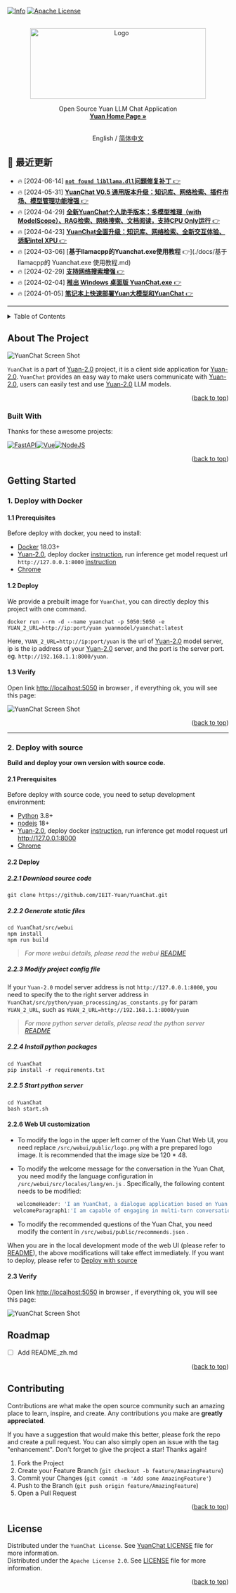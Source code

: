 <a name="readme-top"></a>

<!-- TODO -->

[![Info][forks-shield]][forks-url]
[![Apache License][license-shield]][license-url]

<!-- PROJECT LOGO -->
<br />
<div align="center">
  <a href="https://airyuan.cn/home">
    <img src="docs/images/favicon.png" alt="Logo" width="400" height="160">
  </a>

  <p align="center">
    Open Source Yuan LLM Chat Application
    <br />
    <a href="https://airyuan.cn/home"><strong>Yuan Home Page »</strong></a>
    <br />
    <br />
  </p>

English / [简体中文](./README.md)

</div>

## :tada: 最近更新
* :fire: [2024-06-14] [**`not found libllama.dll`问题修复补丁** :point_right:](./docs/YuanChat_libllama_not_found_patch.md)
* :fire: [2024-05-31] [**YuanChat V0.5 通用版本升级：知识库、网络检索、插件市场、模型管理功能增强** :point_right:](./docs/YuanChat通用版本V0.5.md)
* :fire: [2024-04-29] [**全新YuanChat个人助手版本：多模型推理（with ModelScope）、RAG检索、网络搜索、文档阅读，支持CPU Only运行** :point_right:](./docs/YuanChat全面升级通用版本.md)
* :fire: [2024-04-23] [**YuanChat全面升级：知识库、网络检索、全新交互体验、适配intel XPU** :point_right:](./docs/YuanChat全面升级XPU版本.md)
* :fire: [2024-03-06] [**基于llamacpp的Yuanchat.exe使用教程** :point_right:](./docs/基于llamacpp的 Yuanchat.exe 使用教程.md)
* :fire: [2024-02-29] [**支持网络搜索增强** :point_right:](./docs/支持网络搜索增强.md)
* :fire: [2024-02-04] [**推出 Windows 桌面版 YuanChat.exe** :point_right:](./docs/推出Windows桌面版YuanChat.exe.md)
* :fire: [2024-01-05] [**笔记本上快速部署Yuan大模型和YuanChat** :point_right:](./docs/在笔记本上快速部署YuanModel和YuanChat.md)
---

<!-- TODO -->
<!-- TABLE OF CONTENTS -->
<details>
  <summary>Table of Contents</summary>
  <ol>
    <li>
      <a href="#about-the-project">About The Project</a>
      <ul>
        <li><a href="#built-with">Built With</a></li>
      </ul>
    </li>
    <li>
      <a href="#getting-started">Getting Started</a>
      <ul>
        <li><a href="#1-deploy-with-docker">Deploy with Docker</a></li>
        <li><a href="#2-deploy-with-source">Deploy with source</a></li>
      </ul>
    </li>
    <li><a href="#roadmap">Roadmap</a></li>
    <li><a href="#contributing">Contributing</a></li>
    <li><a href="#license">License</a></li>

  </ol>
</details>

<!-- ABOUT THE PROJECT -->

## About The Project

<!-- TODO -->

![YuanChat Screen Shot][product-screenshotgif]

`YuanChat` is a part of [Yuan-2.0](https://github.com/IEIT-Yuan/Yuan-2.0/tree/main) project, it is a client side application for [Yuan-2.0](https://github.com/IEIT-Yuan/Yuan-2.0/tree/main). `YuanChat` provides an easy way to make users communicate with [Yuan-2.0](https://github.com/IEIT-Yuan/Yuan-2.0/tree/main), users can easily test and use [Yuan-2.0](https://github.com/IEIT-Yuan/Yuan-2.0/tree/main) LLM models.

<p align="right">(<a href="#readme-top">back to top</a>)</p>

### Built With

Thanks for these awesome projects:

[![FastAPI][FastAPI.com]][FastAPI-url][![Vue][Vue.js]][Vue-url][![NodeJS][nodejs.org]][Nodejs-url]

<p align="right">(<a href="#readme-top">back to top</a>)</p>

<!-- GETTING STARTED -->

## Getting Started

### 1. Deploy with Docker

#### 1.1 Prerequisites

Before deploy with docker, you need to install:

- [Docker](https://www.docker.com/) 18.03+
- [Yuan-2.0](https://github.com/IEIT-Yuan/Yuan-2.0/tree/main), deploy docker [instruction](https://github.com/IEIT-Yuan/Yuan-2.0/blob/main/README-EN.md#quick-start), run inference get model request url `http://127.0.0.1:8000` [instruction](https://github.com/IEIT-Yuan/Yuan-2.0/blob/main/docs/inference_server.md)
- [Chrome](https://www.google.com/chrome)

#### 1.2 Deploy

We provide a prebuilt image for `YuanChat`, you can directly deploy this project with one command.

<!-- TODO -->

```shell
docker run --rm -d --name yuanchat -p 5050:5050 -e YUAN_2_URL=http://ip:port/yuan yuanmodel/yuanchat:latest
```

Here, `YUAN_2_URL=http://ip:port/yuan` is the url of [Yuan-2.0](https://github.com/IEIT-Yuan/Yuan-2.0/tree/main) model server, ip is the ip address of your [Yuan-2.0](https://github.com/IEIT-Yuan/Yuan-2.0/tree/main) server,
and the port is the server port. eg. `http://192.168.1.1:8000/yuan`.

#### 1.3 Verify

Open link [http://localhost:5050](http://localhost:5050) in browser , if everything ok, you will see this page:

![YuanChat Screen Shot][product-screenshot]

<p align="right">(<a href="#readme-top">back to top</a>)</p>

---

### 2. Deploy with source

<!-- TODO -->

**Build and deploy your own version with source code.**

#### 2.1 Prerequisites

Before deploy with source code, you need to setup development environment:

- [Python](https://www.python.org/downloads/) 3.8+
- [nodejs](https://nodejs.org/) 18+
- [Yuan-2.0](https://github.com/IEIT-Yuan/Yuan-2.0/tree/main), deploy docker [instruction](https://github.com/IEIT-Yuan/Yuan-2.0/blob/main/README-EN.md#quick-start), run inference get model request url http://127.0.0.1:8000
- [Chrome](https://www.google.com/chrome)

#### 2.2 Deploy

##### 2.2.1 Download source code

```shell
git clone https://github.com/IEIT-Yuan/YuanChat.git
```

##### 2.2.2 Generate static files

```shell
cd YuanChat/src/webui
npm install
npm run build
```

> _For more webui details, please read the webui [README](src/webui/README_EN.md)_

##### 2.2.3 Modify project config file

If your `Yuan-2.0` model server address is not `http://127.0.0.1:8000`, you need to specify the to the right server address in `YuanChat/src/python/yuan_processing/as_constants.py` for param `YUAN_2_URL`,
such as `YUAN_2_URL=http://192.168.1.1:8000/yuan`

> _For more python server details, please read the python server [README](src/python/README_EN.md)_

##### 2.2.4 Install python packages

```shell
cd YuanChat
pip install -r requirements.txt
```

<!-- ##### 2.2.6 Download `roberta.ckpt` file
Because the limitation of `github`, we can not upload file `roberta.ckpt` to this repo, so you need to download [reberta.ckpt](https://huggingface.co/lilianlhl/roberta_intent_cls/tree/main), and put the file in dir:`YuanChat/src/python/yuan_processing/saved_dict/` -->

##### 2.2.5 Start python server

```shell
cd YuanChat
bash start.sh
```

#### 2.2.6 Web UI customization

- To modify the logo in the upper left corner of the Yuan Chat Web UI, you need replace `/src/webui/public/logo.png` with a pre prepared logo image. It is recommended that the image size be 120 \* 48.

- To modify the welcome message for the conversation in the Yuan Chat, you need modify the language configuration in `/src/webui/src/locales/lang/en.js` . Specifically, the following content needs to be modified:

```javascript
   welcomeHeader: 'I am YuanChat, a dialogue application based on Yuan 2.0 large language model.',
  welcomeParagraph1:'I am capable of engaging in multi-turn conversations, answering domain-specific questions, and assisting individuals in application writing and artistic creation.',
```

- To modify the recommended questions of the Yuan Chat, you need modify the content in `/src/webui/public/recommends.json` .

When you are in the local development mode of the web UI (please refer to [README](src/webui/README_EN.md)), the above modifications will take effect immediately. If you want to deploy, please refer to [Deploy with source](#222-generate-static-files)

#### 2.3 Verify

Open link [http://localhost:5050](http://localhost:5050) in browser , if everything ok, you will see this page:

![YuanChat Screen Shot][product-screenshot]

<!-- ROADMAP -->

## Roadmap

- [ ] Add README_zh.md

<p align="right">(<a href="#readme-top">back to top</a>)</p>

<!-- CONTRIBUTING -->

## Contributing

<!-- TODO -->

Contributions are what make the open source community such an amazing place to learn, inspire, and create. Any contributions you make are **greatly appreciated**.

If you have a suggestion that would make this better, please fork the repo and create a pull request. You can also simply open an issue with the tag "enhancement".
Don't forget to give the project a star! Thanks again!

1. Fork the Project
2. Create your Feature Branch (`git checkout -b feature/AmazingFeature`)
3. Commit your Changes (`git commit -m 'Add some AmazingFeature'`)
4. Push to the Branch (`git push origin feature/AmazingFeature`)
5. Open a Pull Request

<p align="right">(<a href="#readme-top">back to top</a>)</p>

<!-- LICENSE -->

## License

<!-- TODO -->

Distributed under the `YuanChat License`. See [YuanChat LICENSE](./LICENSE-YuanChat) file for more information.
<br />
Distributed under the `Apache License 2.0`. See [LICENSE](./LICENSE) file for more information.

<p align="right">(<a href="#readme-top">back to top</a>)</p>

<!-- MARKDOWN LINKS & IMAGES -->
<!-- https://www.markdownguide.org/basic-syntax/#reference-style-links -->

[contributors-shield]: https://img.shields.io/github/stars/ieit-yuan?label=IEIT-Yuan%20Stars
[contributors-url]: https://github.com/othneildrew/Best-README-Template/graphs/contributors
[forks-shield]: https://img.shields.io/badge/IEIT_Yuan-Open_Source-blue?style=for-the-badge
[forks-url]: https://github.com/othneildrew/Best-README-Template/network/members
[stars-shield]: https://img.shields.io/github/stars/othneildrew/Best-README-Template.svg?style=for-the-badge
[stars-url]: https://github.com/othneildrew/Best-README-Template/stargazers
[issues-shield]: https://img.shields.io/github/issues/othneildrew/Best-README-Template.svg?style=for-the-badge
[issues-url]: https://github.com/othneildrew/Best-README-Template/issues
[license-shield]: https://img.shields.io/badge/license-apache20-green?style=for-the-badge
[license-url]: ./LISENCE
[linkedin-shield]: https://img.shields.io/badge/-LinkedIn-black.svg?style=for-the-badge&logo=linkedin&colorB=555
[linkedin-url]: https://linkedin.com/in/othneildrew
[product-screenshot]: docs/images/screenshot.jpg
[product-screenshotgif]: docs/images/screenshot.gif
[FastAPI.com]: https://img.shields.io/badge/fastapi-white?style=for-the-badge&logo=fastapi
[FastAPI-url]: https://fastapi.tiangolo.com/
[nodejs.org]: https://img.shields.io/badge/nodejs-white?style=for-the-badge&logo=node.js
[Nodejs-url]: https://nodejs.org/
[Vue.js]: https://img.shields.io/badge/Vue.js-35495E?style=for-the-badge&logo=vuedotjs&logoColor=4FC08D
[Vue-url]: https://vuejs.org/
